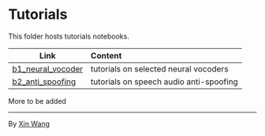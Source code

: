 # Tutorials

This folder hosts tutorials notebooks. 

| Link | Content |
| --- | :-- |
| [b1_neural_vocoder](./b1_neural_vocoder/README.md) | tutorials on selected neural vocoders
| [b2_anti_spoofing](./b2_anti_spoofing/README.md) | tutorials on speech audio anti-spoofing

More to be added 

---
By [Xin Wang](https://github.com/TonyWangX/TonyWangX.github.io)